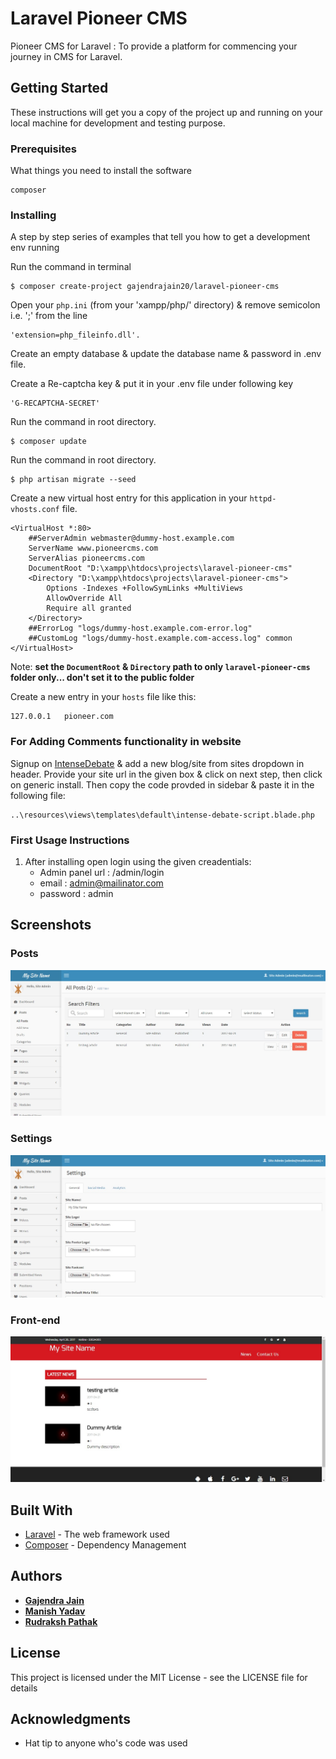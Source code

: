 # Laravel Pioneer CMS

Pioneer CMS for Laravel : To provide a platform for commencing your journey in CMS for Laravel.

## Getting Started

These instructions will get you a copy of the project up and running on your local machine for development and testing purpose.

### Prerequisites

What things you need to install the software

```
composer
```

### Installing

A step by step series of examples that tell you how to get a development env running

Run the command in terminal
```
$ composer create-project gajendrajain20/laravel-pioneer-cms
```

Open your `php.ini` (from your 'xampp/php/' directory) & remove semicolon i.e. ';' from the line 
```
'extension=php_fileinfo.dll'.
```

Create an empty database & update the database name & password in .env file.

Create a Re-captcha key & put it in your .env file under following key 
```
'G-RECAPTCHA-SECRET'
```

Run the command in root directory.
```
$ composer update
```

Run the command in root directory.
```
$ php artisan migrate --seed
```

Create a new virtual host entry for this application in your `httpd-vhosts.conf` file.
```
<VirtualHost *:80>
    ##ServerAdmin webmaster@dummy-host.example.com
    ServerName www.pioneercms.com
    ServerAlias pioneercms.com
    DocumentRoot "D:\xampp\htdocs\projects\laravel-pioneer-cms"
    <Directory "D:\xampp\htdocs\projects\laravel-pioneer-cms">
        Options -Indexes +FollowSymLinks +MultiViews
        AllowOverride All
        Require all granted
    </Directory>
    ##ErrorLog "logs/dummy-host.example.com-error.log"
    ##CustomLog "logs/dummy-host.example.com-access.log" common
</VirtualHost>
```

Note: **set the `DocumentRoot` & `Directory` path to only `laravel-pioneer-cms` folder only... don't set it to the public folder**

Create a new entry in your `hosts` file like this:
```
127.0.0.1   pioneer.com
```

### For Adding Comments functionality in website
Signup on [IntenseDebate](https://intensedebate.com/) & add a new blog/site from sites dropdown in header. Provide your site url in the given box & click on next step, then click on generic install. Then copy the code provded in sidebar & paste it in the following file:
```
..\resources\views\templates\default\intense-debate-script.blade.php
```
 
### First Usage Instructions 
1) After installing open login using the given creadentials:
    *	Admin panel url 	: /admin/login
	*	email  				: admin@mailinator.com
	*	password			: admin

## Screenshots

### Posts
![Alt text](https://github.com/gajendrajain20/laravel-pioneer-cms/blob/screenshots/images/Posts.jpg?raw=true "Posts Index Page")

### Settings
![Alt text](https://github.com/gajendrajain20/laravel-pioneer-cms/blob/screenshots/images/Settings.jpg?raw=true "Settings Page")

### Front-end
![Alt text](https://github.com/gajendrajain20/laravel-pioneer-cms/blob/screenshots/images/Site%20Public.jpg?raw=true "Site Front-end with default template")

## Built With

* [Laravel](https://laravel.com/docs/5.1/) - The web framework used
* [Composer](https://getcomposer.org/) - Dependency Management

## Authors

* [**Gajendra Jain**](https://github.com/gajendrajain20)
* [**Manish Yadav**](https://github.com/manishyadav-daffodil)
* [**Rudraksh Pathak**](https://github.com/rudraksh-daffodil)


## License

This project is licensed under the MIT License - see the LICENSE  file for details

## Acknowledgments

* Hat tip to anyone who's code was used

